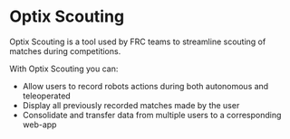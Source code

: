 # Optix Scouting

Optix Scouting is a tool used by FRC teams to streamline scouting of matches during competitions. 

With Optix Scouting you can:
- Allow users to record robots actions during both autonomous and teleoperated
- Display all previously recorded matches made by the user
- Consolidate and transfer data from multiple users to a corresponding web-app
